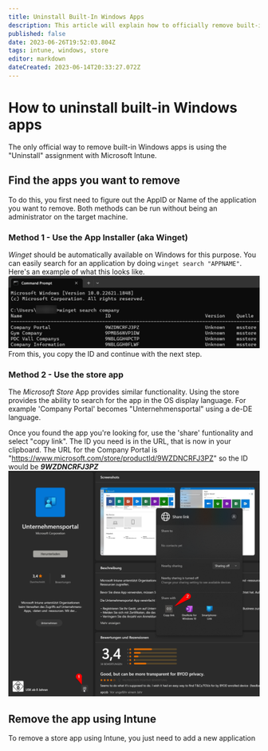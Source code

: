 ```yaml
---
title: Uninstall Built-In Windows Apps
description: This article will explain how to officially remove built-in apps from Windows 10 and up.
published: false
date: 2023-06-26T19:52:03.804Z
tags: intune, windows, store
editor: markdown
dateCreated: 2023-06-14T20:33:27.072Z
---
```


# How to uninstall built-in Windows apps
The only official way to remove built-in Windows apps is using the "Uninstall" assignment with Microsoft Intune. 
## Find the apps you want to remove
To do this, you first need to figure out the AppID or Name of the application you want to remove. Both methods can be run without being an administrator on the target machine.

### Method 1 - Use the App Installer (aka Winget)
*Winget* should be automatically available on Windows for this purpose. You can easily search for an application by doing `winget search "APPNAME"`. Here's an example of what this looks like.
![2023-06-26_21-19-34.png](/2023-06-26_21-19-34.png)
From this, you copy the ID and continue with the next step.
### Method 2 - Use the store app
The *Microsoft Store* App provides similar functionality. Using the store provides the ability to search for the app in the OS display language. For example 'Company Portal' becomes "Unternehmensportal" using a de-DE language.

Once you found the app you're looking for, use the 'share' funtionality and select "copy link". The ID you need is in the URL, that is now in your clipboard. 
The URL for the Company Portal is "https://www.microsoft.com/store/productId/9WZDNCRFJ3PZ" so the ID would be ***9WZDNCRFJ3PZ***
![microsoftstore-sharelink.png](/microsoftstore-sharelink.png)
## Remove the app using Intune
To remove a store app using Intune, you just need to add a new application 
